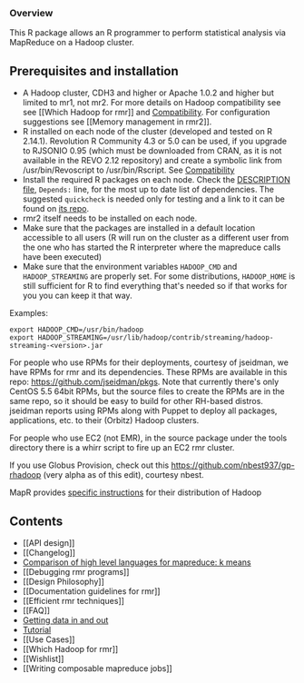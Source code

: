 &nbsp;
### Overview
This R package allows an R programmer to perform statistical analysis via MapReduce on a Hadoop cluster. 

## Prerequisites and installation
* A Hadoop cluster, CDH3 and higher or Apache 1.0.2 and higher but limited to mr1, not mr2. For more details on Hadoop compatibility see see [[Which Hadoop for rmr]] and [Compatibility](https://github.com/RevolutionAnalytics/rmr2/blob/master/docs/compatibility.md). For configuration suggestions see [[Memory management in rmr2]].
* R installed on each node of the cluster (developed and tested on R 2.14.1). Revolution R Community 4.3 or 5.0 can be used, if you upgrade to RJSONIO 0.95 (which must be downloaded from CRAN, as it is not available in the REVO 2.12 repository) and create a symbolic link from /usr/bin/Revoscript to /usr/bin/Rscript. See [Compatibility](https://github.com/RevolutionAnalytics/rmr2/blob/master/docs/compatibility.md)
* Install the required R packages on each node. Check the [DESCRIPTION file](https://github.com/RevolutionAnalytics/rmr2/blob/master/pkg/DESCRIPTION), `Depends:` line, for the most up to date list of dependencies. The suggested `quickcheck` is needed only for testing and a link to it can be found on [its repo](https://github.com/RevolutionAnalytics/quickcheck).
* rmr2 itself needs to be installed on each node.
* Make sure that the packages are installed in a default location accessible to all users (R will run on the cluster as a different user from the one who has started the R interpreter where the mapreduce calls have been executed)
* Make sure that the environment variables `HADOOP_CMD` and  `HADOOP_STREAMING` are properly set. For some distributions, `HADOOP_HOME` is still sufficient for R to find everything that's needed so if that works for you you can keep it that way. 
  
Examples:

```
export HADOOP_CMD=/usr/bin/hadoop
export HADOOP_STREAMING=/usr/lib/hadoop/contrib/streaming/hadoop-streaming-<version>.jar  
```

For people who use RPMs for their deployments, courtesy of jseidman, we have RPMs for rmr and its dependencies. These RPMs are available in this repo: https://github.com/jseidman/pkgs. Note that currently there's only CentOS 5.5 64bit RPMs, but the source files to create the RPMs are in the same repo, so it should be easy to build for other RH-based distros. jseidman reports using RPMs along with Puppet to deploy all packages, applications, etc. to their (Orbitz) Hadoop clusters.

For people who use EC2 (not EMR), in the source package under the tools directory there is a whirr script to fire up an EC2 rmr cluster. 

If you use Globus Provision, check out this https://github.com/nbest937/gp-rhadoop (very alpha as of this edit), courtesy nbest.

MapR provides [specific instructions](http://www.mapr.com/Download-document/26-RHadoop-and-MapR) for their distribution of Hadoop

## Contents

* [[API design]]
* [[Changelog]]
* [Comparison of high level languages for mapreduce: k means](https://github.com/RevolutionAnalytics/RHadoop/wiki/Comparison-of-high-level-languages-for-mapreduce-k-means)
* [[Debugging rmr programs]]
* [[Design Philosophy]]
* [[Documentation guidelines for rmr]]
* [[Efficient rmr techniques]]
* [[FAQ]]
* [Getting data in and out](https://github.com/RevolutionAnalytics/rmr2/blob/master/docs/getting-data-in-and-out.md)
* [Tutorial](https://github.com/RevolutionAnalytics/rmr2/blob/master/docs/tutorial.md)
* [[Use Cases]]
* [[Which Hadoop for rmr]]
* [[Wishlist]]
* [[Writing composable mapreduce jobs]]